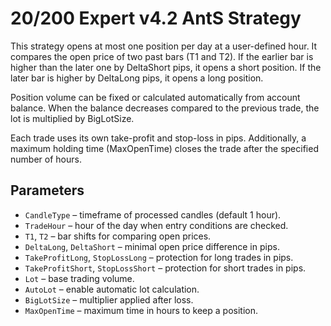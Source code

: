 # 20/200 Expert v4.2 AntS Strategy

This strategy opens at most one position per day at a user-defined hour. It compares the open price of two past bars (T1 and T2). If the earlier bar is higher than the later one by DeltaShort pips, it opens a short position. If the later bar is higher by DeltaLong pips, it opens a long position.

Position volume can be fixed or calculated automatically from account balance. When the balance decreases compared to the previous trade, the lot is multiplied by BigLotSize.

Each trade uses its own take-profit and stop-loss in pips. Additionally, a maximum holding time (MaxOpenTime) closes the trade after the specified number of hours.

## Parameters

- `CandleType` – timeframe of processed candles (default 1 hour).
- `TradeHour` – hour of the day when entry conditions are checked.
- `T1`, `T2` – bar shifts for comparing open prices.
- `DeltaLong`, `DeltaShort` – minimal open price difference in pips.
- `TakeProfitLong`, `StopLossLong` – protection for long trades in pips.
- `TakeProfitShort`, `StopLossShort` – protection for short trades in pips.
- `Lot` – base trading volume.
- `AutoLot` – enable automatic lot calculation.
- `BigLotSize` – multiplier applied after loss.
- `MaxOpenTime` – maximum time in hours to keep a position.
